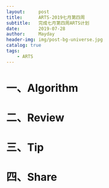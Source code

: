 ```yaml
---
layout:     post
title:      ARTS-2019七月第四周
subtitle:   完成七月第四周ARTS计划
date:       2019-07-28
author:     Mayday
header-img: img/post-bg-universe.jpg
catalog: true
tags:
    - ARTS
---
```


# 一、Algorithm

# 二、Review

# 三、Tip

# 四、Share